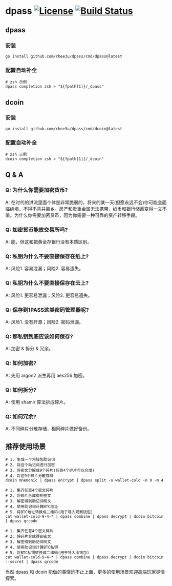 # dpass [![License](https://img.shields.io/badge/license-BSD%202--Clause-green.svg)](https://opensource.org/licenses/BSD-2-Clause) [![Build Status](https://github.com/rbee3u/dpass/actions/workflows/build.yml/badge.svg)](https://github.com/rbee3u/dpass/actions?query=branch%3Amain)

## dpass

### 安装
```shell
go install github.com/rbee3u/dpass/cmd/dpass@latest
```

### 配置自动补全
```shell
# zsh 示例
dpass completion zsh > "${fpath[1]}/_dpass"
```

## dcoin

### 安装
```shell
go install github.com/rbee3u/dpass/cmd/dcoin@latest
```

### 配置自动补全
```shell
# zsh 示例
dcoin completion zsh > "${fpath[1]}/_dcoin"
```

## Q & A

### Q: 为什么你需要加密货币?
A: 在时代的洪流里面个体是非常脆弱的，将来的某一天(但愿永远不会)你可能会面临绝境，不得不背井离乡。房产和贵重金属无法携带，纸币和银行储蓄变得一文不值。为什么你需要加密货币，因为你需要一种可靠的资产转移手段。

### Q: 加密货币能放交易所吗?
A: 能，但这和把黄金存银行没有本质区别。

### Q: 私钥为什么不要直接保存在纸上?
A: 风险1. 容易泄漏；风险2. 容易遗失。

### Q: 私钥为什么不要直接保存在云上?
A: 风险1. 更容易泄漏；风险2. 更容易遗失。

### Q: 保存到1PASS这类密码管理器呢?
A: 风险1. 没有开源；风险2. 密码泄漏。

### Q: 那私钥到底应该如何保存?
A: 加密 & 拆分 & 冗余。

### Q: 如何加密?
A: 先用 argon2 派生再用 aes256 加密。

### Q: 如何拆分?
A: 使用 shamir 算法拆成碎片。

### Q: 如何冗余?
A: 不同碎片分散存储，相同碎片做好备份。

### 

## 推荐使用场景
```shell
# 1. 生成一个冷钱包助记词
# 2. 将这个助记词进行加密
# 3. 将密文分解成9个碎片(任意4个碎片可以合成)
# 4. 将这9个碎片分散存储
dcoin mnemonic | dpass encrypt | dpass split -o wallet-cold -n 9 -m 4
```

```shell
# 1. 集齐任意4个密文碎片
# 2. 将碎片合成得到密文
# 3. 解密得到助记词明文
# 4. 使用助记词计算BTC地址
# 5. 将BTC地址转换成二维码(用于导入观察钱包)
cat wallet-cold-9-4-* | dpass combine | dpass decrypt | dcoin bitcoin | dpass qrcode
```

```shell
# 1. 集齐任意4个密文碎片
# 2. 将碎片合成得到密文
# 3. 解密得到助记词明文
# 4. 使用助记词计算BTC私钥
# 5. 将BTC私钥转换成二维码(用于导入冷钱包)
cat wallet-cold-9-4-* | dpass combine | dpass decrypt | dcoin bitcoin --secret | dpass qrcode
```

当然 dpass 和 dcoin 能做的事情远不止上面，更多的使用场景欢迎高端玩家尽情探索。
